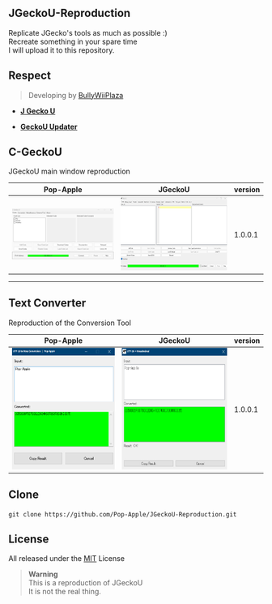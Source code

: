 ## JGeckoU-Reproduction

Replicate JGecko's tools as much as possible :)  
Recreate something in your spare time  
I will upload it to this repository.  



## Respect

> Developing by [BullyWiiPlaza](https://github.com/BullyWiiPlaza)

* **[J Gecko U](https://github.com/BullyWiiPlaza/JGeckoU)**

* **[GeckoU Updater](https://github.com/BullyWiiPlaza/Gecko-U-Updater)**

## C-GeckoU

JGeckoU main window reproduction  

| Pop-Apple | JGeckoU | version
----|----|----
| <img src="https://github.com/Pop-Apple/JGeckoU-Reproduction/blob/master/assets/C-GeckoU.png" width="300px"> | <img src="https://github.com/Pop-Apple/JGeckoU-Reproduction/blob/master/assets/J-GeckoU-Main.png" width="300px" height="145"> | 1.0.0.1

---

## Text Converter

Reproduction of the Conversion Tool

| Pop-Apple | JGeckoU | version
----|----|----
| <img src="https://github.com/Pop-Apple/JGeckoU-Reproduction/blob/master/assets/App.png" width="250px" height="240px"> | <img src="https://github.com/Pop-Apple/JGeckoU-Reproduction/blob/master/assets/JGeckoU.png" width="250px" height="240px"> | 1.0.0.1

## Clone

```
git clone https://github.com/Pop-Apple/JGeckoU-Reproduction.git
```

## License

All released under the [MIT](https://github.com/Pop-Apple/JGeckoU-Reproduction/blob/master/LICENSE) License

> **Warning**  
This is a reproduction of JGeckoU  
It is not the real thing.  
